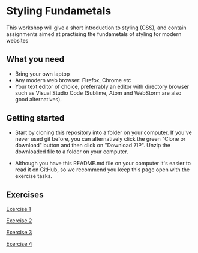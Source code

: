 # Styling Fundametals
This workshop will give a short introduction to styling (CSS), and contain assignments aimed at practising the fundametals of styling for modern websites

## What you need
* Bring your own laptop
* Any modern web browser: Firefox, Chrome etc
* Your text editor of choice, preferrably an editor with directory browser such as Visual Studio Code (Sublime, Atom and WebStorm are also good alternatives).

## Getting started
* Start by cloning this repository into a folder on your computer. If you've never used git before, you can alternatively click the green "Clone or download" button and then click on "Download ZIP". Unzip the downloaded file to a folder on your computer.

* Although you have this README.md file on your computer it's easier to read it on GitHub, so we recommend you keep this page open with the exercise tasks.

## Exercises 
[Exercise 1](exercise-1/readme.md)

[Exercise 2](exercise-2/readme.md)

[Exercise 3](exercise-3/readme.md)

[Exercise 4](exercise-4/readme.md)
